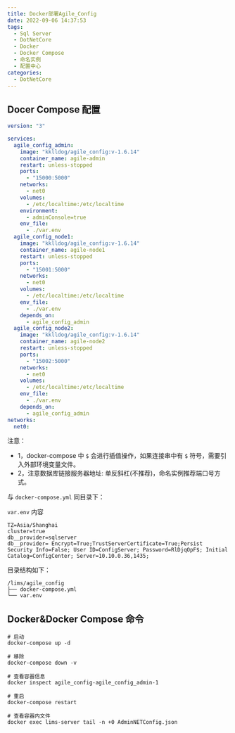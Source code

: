 ```yaml
---
title: Docker部署Agile_Config
date: 2022-09-06 14:37:53
tags:
  - Sql Server
  - DotNetCore
  - Docker
  - Docker Compose
  - 命名实例
  - 配置中心
categories:
  - DotNetCore
---
```


## Docer Compose 配置

```yml
version: "3"

services:
  agile_config_admin:
    image: "kklldog/agile_config:v-1.6.14"
    container_name: agile-admin
    restart: unless-stopped
    ports:
      - "15000:5000"
    networks:
      - net0
    volumes:
      - /etc/localtime:/etc/localtime
    environment:
      - adminConsole=true
    env_file:
      - ./var.env
  agile_config_node1:
    image: "kklldog/agile_config:v-1.6.14"
    container_name: agile-node1
    restart: unless-stopped
    ports:
      - "15001:5000"
    networks:
      - net0
    volumes:
      - /etc/localtime:/etc/localtime
    env_file:
      - ./var.env
    depends_on:
      - agile_config_admin
  agile_config_node2:
    image: "kklldog/agile_config:v-1.6.14"
    container_name: agile-node2
    restart: unless-stopped
    ports:
      - "15002:5000"
    networks:
      - net0
    volumes:
      - /etc/localtime:/etc/localtime
    env_file:
      - ./var.env
    depends_on:
      - agile_config_admin
networks:
  net0:
```

<!--more-->

注意：

- 1，docker-compose 中 `$` 会进行插值操作，如果连接串中有 `$` 符号，需要引入外部环境变量文件。
- 2，注意数据库链接服务器地址: 单反斜杠(不推荐)，命名实例推荐端口号方式。

与 `docker-compose.yml` 同目录下：

`var.env` 内容

```env_file
TZ=Asia/Shanghai
cluster=true
db__provider=sqlserver
db__provider= Encrypt=True;TrustServerCertificate=True;Persist Security Info=False; User ID=ConfigServer; Password=RlDjqOpF$; Initial Catalog=ConfigCenter; Server=10.10.0.36,1435;
```

目录结构如下：

```shell
/lims/agile_config
├── docker-compose.yml
└── var.env
```

## Docker&Docker Compose 命令

```shell
# 启动
docker-compose up -d

# 移除
docker-compose down -v

# 查看容器信息
docker inspect agile_config-agile_config_admin-1

# 重启
docker-compose restart

# 查看容器内文件
docker exec lims-server tail -n +0 AdminNETConfig.json
```

